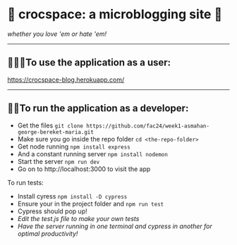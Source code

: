 # 🐊 crocspace: a microblogging site 👡 

*whether you love 'em or hate 'em!*

---

## 🧑‍🤝‍🧑To use the application as a user:
https://crocspace-blog.herokuapp.com/

---

## 👨‍💻To run the application as a developer:

- Get the files `git clone https://github.com/fac24/week1-asmahan-george-bereket-maria.git`
- Make sure you go inside the repo folder `cd <the-repo-folder>`
- Get node running `npm install express` 
- And a constant  running server `npm install nodemon`
- Start the server `npm run dev`
- Go on to http://localhost:3000 to visit the app

To run tests:
-  Install cyress `npm install -D cypress`
-  Ensure your in the project folder and `npm run test`
-  Cypress should pop up!
-  *Edit the test.js file to make your own tests*
-  *Have the server running in one terminal and cypress in another for optimal productivity!*




